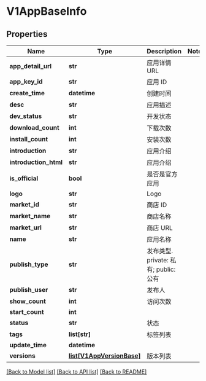 # V1AppBaseInfo

## Properties
Name | Type | Description | Notes
------------ | ------------- | ------------- | -------------
**app_detail_url** | **str** | 应用详情 URL | 
**app_key_id** | **str** | 应用 ID | 
**create_time** | **datetime** | 创建时间 | 
**desc** | **str** | 应用描述 | 
**dev_status** | **str** | 开发状态 | 
**download_count** | **int** | 下载次数 | 
**install_count** | **int** | 安装次数 | 
**introduction** | **str** | 应用介绍 | 
**introduction_html** | **str** | 应用介绍 | 
**is_official** | **bool** | 是否是官方应用 | 
**logo** | **str** | Logo | 
**market_id** | **str** | 商店 ID | 
**market_name** | **str** | 商店名称 | 
**market_url** | **str** | 商店 URL | 
**name** | **str** | 应用名称 | 
**publish_type** | **str** | 发布类型. private: 私有; public: 公有 | 
**publish_user** | **str** | 发布人 | 
**show_count** | **int** | 访问次数 | 
**start_count** | **int** |  | 
**status** | **str** | 状态 | 
**tags** | **list[str]** | 标签列表 | 
**update_time** | **datetime** |  | 
**versions** | [**list[V1AppVersionBase]**](V1AppVersionBase.md) | 版本列表 | 

[[Back to Model list]](../README.md#documentation-for-models) [[Back to API list]](../README.md#documentation-for-api-endpoints) [[Back to README]](../README.md)



